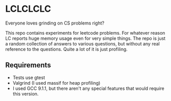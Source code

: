 # LCLCLCLC

Everyone loves grinding on CS problems right? 

This repo contains experiments for leetcode problems. For whatever reason LC reports huge memory usage even for very simple things. The repo is just a random collection of answers to various questions, but without any real reference to the questions. Quite a lot of it is just profiling.

## Requirements 
- Tests use gtest
- Valgrind (I used massif for heap profiling)
- I used GCC 9.1.1, but there aren't any special features that would require this version.
